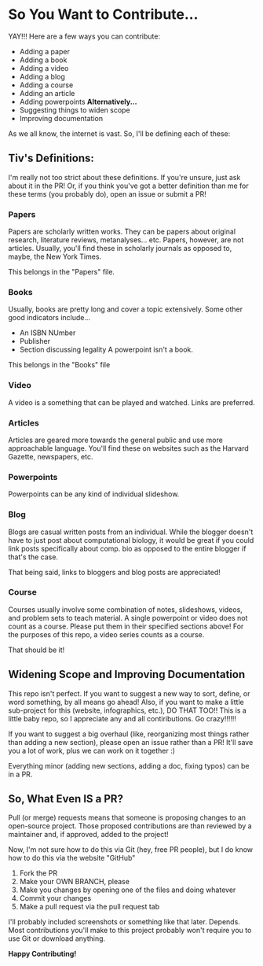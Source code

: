 # So You Want to Contribute...

YAY!!! Here are a few ways you can contribute:
- Adding a paper
- Adding a book
- Adding a video
- Adding a blog
- Adding a course
- Adding an article
- Adding powerpoints 
**Alternatively...**
- Suggesting things to widen scope
- Improving documentation
  
As we all know, the internet is vast. So, I'll be defining each of these:

## Tiv's Definitions:
I'm really not too strict about these definitions. If you're unsure, just ask about it in the PR!
Or, if you think you've got a better definition than me for these terms (you probably do), open an issue or submit a PR! 

### Papers

Papers are scholarly written works. They can be papers about original research, literature reviews, metanalyses... etc. Papers, however, are not articles.
Usually, you'll find these in scholarly journals as opposed to, maybe, the New York Times.

This belongs in the "Papers" file. 

### Books
Usually, books are pretty long and cover a topic extensively. Some other good indicators include...
- An ISBN NUmber
- Publisher
- Section discussing legality
A powerpoint isn't a book.

This belongs in the "Books" file 

### Video
A video is a something that can be played and watched. Links are preferred.

### Articles
Articles are geared more towards the general public and use more approachable language. You'll find these on websites such as the Harvard Gazette, newspapers, etc.

### Powerpoints
Powerpoints can be any kind of individual slideshow.

### Blog
Blogs are casual written posts from an individual. While the blogger doesn't have to just post about computational biology, it would be great if you could link posts specifically about comp. bio as opposed to the entire blogger if that's the case.

That being said, links to bloggers and blog posts are appreciated! 

### Course 
Courses usually involve some combination of notes, slideshows, videos, and problem sets to teach material. A single powerpoint or video does not count as a course. Please put them in their specified sections above! For the purposes of this repo, a video series counts as a course.

That should be it!

## Widening Scope and Improving Documentation

This repo isn't perfect. If you want to suggest a new way to sort, define, or word something, by all means go ahead!
Also, if you want to make a little sub-project for this (website, infographics, etc.), DO THAT TOO!! This is a little baby repo, so I appreciate any and all contiributions. Go crazy!!!!!!

If you want to suggest a big overhaul (like, reorganizing most things rather than adding a new section), please open an issue rather than a PR! It'll save you a lot of work, 
plus we can work on it together :)

Everything minor (adding new sections, adding a doc, fixing typos) can be in a PR.

## So, What Even IS a PR?

Pull (or merge) requests means that someone is proposing changes to an open-source project. Those proposed contributions are than reviewed by a maintainer and, if approved, added to the project! 

Now, I'm not sure how to do this via Git (hey, free PR people), but I do know how to do this via the website "GitHub"

1) Fork the PR
2) Make your OWN BRANCH, please
3) Make you changes by opening one of the files and doing whatever
4) Commit your changes
5) Make a pull request via the pull request tab

I'll probably included screenshots or something like that later. Depends. Most contributions you'll make to this project probably won't require you to use Git or download anything.

**Happy Contributing!**




